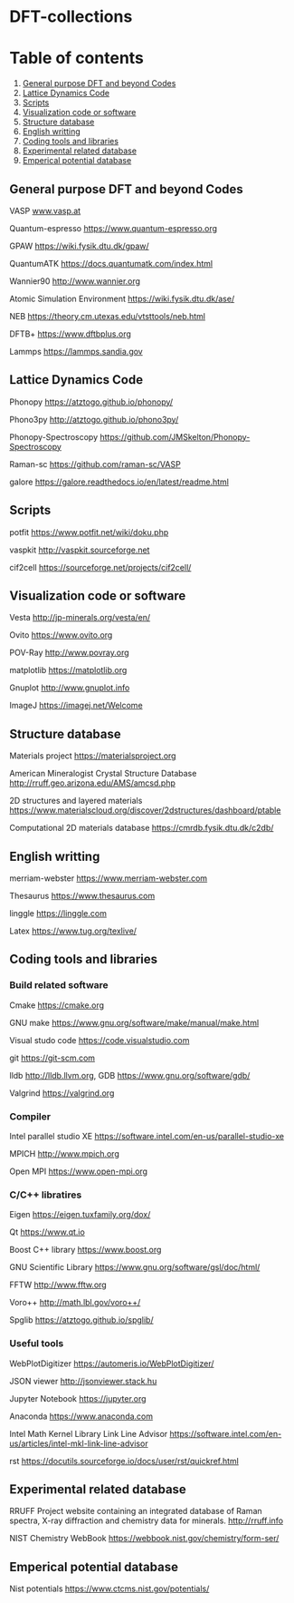# DFT-collections

# Table of contents
1. [General purpose DFT and beyond Codes](#gp_DFT_code)
2. [Lattice Dynamics Code](#phon)
3. [Scripts](#scripts)
4. [Visualization code or software](#Visualization)
5. [Structure database](#database)
6. [English writting](#writting)
7. [Coding tools and libraries](#tools)
8. [Experimental related database](#experimental)
9. [Emperical potential database](#emperical)


## General purpose DFT and beyond Codes <a name="gp_DFT_code"></a>
VASP www.vasp.at

Quantum-espresso https://www.quantum-espresso.org

GPAW https://wiki.fysik.dtu.dk/gpaw/

QuantumATK https://docs.quantumatk.com/index.html

Wannier90 http://www.wannier.org

Atomic Simulation Environment https://wiki.fysik.dtu.dk/ase/

NEB https://theory.cm.utexas.edu/vtsttools/neb.html

DFTB+ https://www.dftbplus.org

Lammps https://lammps.sandia.gov



## Lattice Dynamics Code  <a name="phon"></a>
Phonopy https://atztogo.github.io/phonopy/

Phono3py http://atztogo.github.io/phono3py/

Phonopy-Spectroscopy https://github.com/JMSkelton/Phonopy-Spectroscopy

Raman-sc https://github.com/raman-sc/VASP

galore https://galore.readthedocs.io/en/latest/readme.html

## Scripts  <a name="scripts"></a>
potfit https://www.potfit.net/wiki/doku.php

vaspkit http://vaspkit.sourceforge.net

cif2cell https://sourceforge.net/projects/cif2cell/


## Visualization code or software  <a name="Visulization"></a>
Vesta http://jp-minerals.org/vesta/en/

Ovito https://www.ovito.org

POV-Ray http://www.povray.org

matplotlib https://matplotlib.org

Gnuplot http://www.gnuplot.info

ImageJ https://imagej.net/Welcome

## Structure database  <a name="database"></a>
Materials project https://materialsproject.org

American Mineralogist Crystal Structure Database http://rruff.geo.arizona.edu/AMS/amcsd.php

2D structures and layered materials https://www.materialscloud.org/discover/2dstructures/dashboard/ptable

Computational 2D materials database https://cmrdb.fysik.dtu.dk/c2db/

## English writting  <a name="writting"></a>
merriam-webster https://www.merriam-webster.com

Thesaurus https://www.thesaurus.com

linggle https://linggle.com

Latex https://www.tug.org/texlive/


## Coding tools and libraries  <a name="tools"></a>

### Build related software
Cmake https://cmake.org

GNU make https://www.gnu.org/software/make/manual/make.html

Visual studo code https://code.visualstudio.com

git https://git-scm.com

lldb http://lldb.llvm.org,  GDB https://www.gnu.org/software/gdb/

Valgrind https://valgrind.org

### Compiler

Intel parallel studio XE https://software.intel.com/en-us/parallel-studio-xe

MPICH http://www.mpich.org

Open MPI https://www.open-mpi.org

### C/C++ libratires

Eigen  https://eigen.tuxfamily.org/dox/

Qt https://www.qt.io

Boost C++ library https://www.boost.org

GNU Scientific Library https://www.gnu.org/software/gsl/doc/html/

FFTW http://www.fftw.org

Voro++ http://math.lbl.gov/voro++/

Spglib https://atztogo.github.io/spglib/

### Useful tools

WebPlotDigitizer https://automeris.io/WebPlotDigitizer/

JSON viewer http://jsonviewer.stack.hu

Jupyter Notebook https://jupyter.org

Anaconda https://www.anaconda.com

Intel Math Kernel Library Link Line Advisor https://software.intel.com/en-us/articles/intel-mkl-link-line-advisor

rst https://docutils.sourceforge.io/docs/user/rst/quickref.html

## Experimental related database  <a name="experimental"></a>
RRUFF Project website containing an integrated database of Raman spectra, X-ray diffraction and chemistry data for minerals. http://rruff.info

NIST Chemistry WebBook https://webbook.nist.gov/chemistry/form-ser/

## Emperical potential database <a name="emperical"></a>
Nist potentials https://www.ctcms.nist.gov/potentials/
